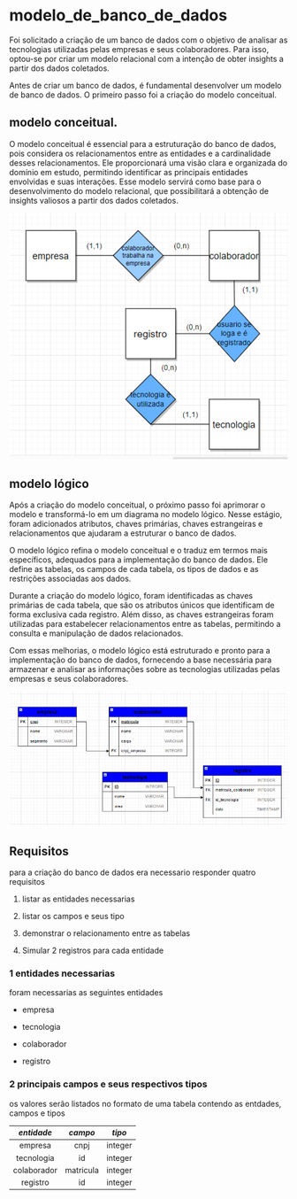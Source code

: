 # modelo_de_banco_de_dados

Foi solicitado a criação de um banco de dados com o objetivo de analisar as tecnologias utilizadas pelas empresas e seus colaboradores. Para isso, optou-se por criar um modelo relacional com a intenção de obter insights a partir dos dados coletados.

Antes de criar um banco de dados, é fundamental desenvolver um modelo de banco de dados. O primeiro passo foi a criação do modelo conceitual.

## modelo conceitual. 

O modelo conceitual é essencial para a estruturação do banco de dados, pois considera os relacionamentos entre as entidades e a cardinalidade desses relacionamentos. Ele proporcionará uma visão clara e organizada do domínio em estudo, permitindo identificar as principais entidades envolvidas e suas interações. Esse modelo servirá como base para o desenvolvimento do modelo relacional, que possibilitará a obtenção de insights valiosos a partir dos dados coletados.


![imagem do mmodelo conceitual ](imagens_do_banco/modelo_conceitual.png)



## modelo lógico

Após a criação do modelo conceitual, o próximo passo foi aprimorar o modelo e transformá-lo em um diagrama no modelo lógico. Nesse estágio, foram adicionados atributos, chaves primárias, chaves estrangeiras e relacionamentos que ajudaram a estruturar o banco de dados.

O modelo lógico refina o modelo conceitual e o traduz em termos mais específicos, adequados para a implementação do banco de dados. Ele define as tabelas, os campos de cada tabela, os tipos de dados e as restrições associadas aos dados.

Durante a criação do modelo lógico, foram identificadas as chaves primárias de cada tabela, que são os atributos únicos que identificam de forma exclusiva cada registro. Além disso, as chaves estrangeiras foram utilizadas para estabelecer relacionamentos entre as tabelas, permitindo a consulta e manipulação de dados relacionados.

Com essas melhorias, o modelo lógico está estruturado e pronto para a implementação do banco de dados, fornecendo a base necessária para armazenar e analisar as informações sobre as tecnologias utilizadas pelas empresas e seus colaboradores.

![imagem do ](imagens_do_banco/modelo_logico.png)

## Requisitos

para a criação do banco de dados era necessario responder quatro requisitos 

1. listar as entidades necessarias

2. listar os campos e seus tipo

3. demonstrar o relacionamento entre as tabelas

4. Simular 2 registros para cada entidade


### 1 entidades necessarias

foram necessarias as seguintes entidades

* empresa

* tecnologia

* colaborador

* registro

### 2 principais campos e seus respectivos tipos

os valores serão listados no formato de uma tabela contendo as entdades,  campos e tipos

| *entidade* | *campo* | *tipo* |
|:--------:|:-----:|:----:|
| empresa  | cnpj  | integer |
| tecnologia | id | integer |
| colaborador | matricula | integer |
| registro | id | integer|

